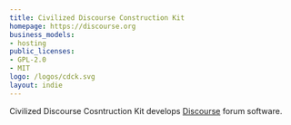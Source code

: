 ```yaml
---
title: Civilized Discourse Construction Kit
homepage: https://discourse.org
business_models:
- hosting
public_licenses:
- GPL-2.0
- MIT
logo: /logos/cdck.svg
layout: indie
---
```


Civilized Discourse Cosntruction Kit develops [Discourse](https://discourse.org) forum software.
